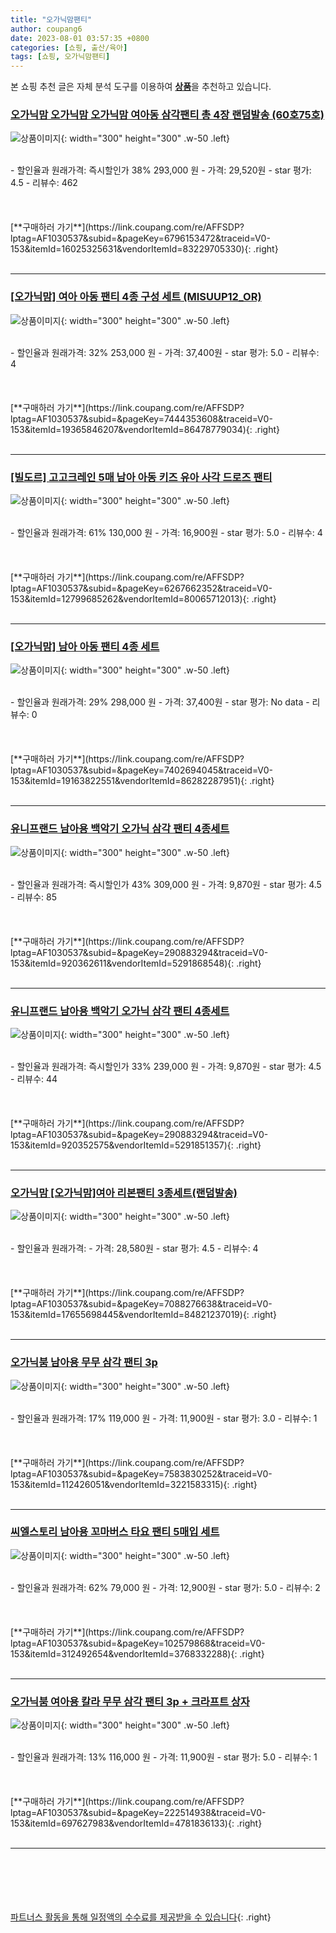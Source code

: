 ```yaml
---
title: "오가닉맘팬티"
author: coupang6
date: 2023-08-01 03:57:35 +0800
categories: [쇼핑, 출산/육아]
tags: [쇼핑, 오가닉맘팬티]
---
```


본 쇼핑 추천 글은 자체 분석 도구를 이용하여 [**상품**](https://link.coupang.com/a/bao1ui)을 추천하고 있습니다.

### [오가닉맘 오가닉맘 오가닉맘 여아동 삼각팬티 총 4장 랜덤발송 (60호75호)](https://link.coupang.com/re/AFFSDP?lptag=AF1030537&subid=&pageKey=6796153472&traceid=V0-153&itemId=16025325631&vendorItemId=83229705330)

![상품이미지](https://thumbnail7.coupangcdn.com/thumbnails/remote/230x230ex/image/vendor_inventory/ad01/257875cdf559e43caf4573aab42afecbe1bec46598a8cc531130175db477.jpg){: width="300" height="300" .w-50 .left}


<br>
- 할인율과 원래가격: 즉시할인가 38%  293,000   원
- 가격: 29,520원
- star 평가: 4.5
- 리뷰수: 462
<br>
<br>
<br>
<br>
[**구매하러 가기**](https://link.coupang.com/re/AFFSDP?lptag=AF1030537&subid=&pageKey=6796153472&traceid=V0-153&itemId=16025325631&vendorItemId=83229705330){: .right}
<br>
<br>

---

### [[오가닉맘] 여아 아동 팬티 4종 구성 세트 (MISUUP12_OR)](https://link.coupang.com/re/AFFSDP?lptag=AF1030537&subid=&pageKey=7444353608&traceid=V0-153&itemId=19365846207&vendorItemId=86478779034)

![상품이미지](https://thumbnail10.coupangcdn.com/thumbnails/remote/230x230ex/image/vendor_inventory/673c/e72641b5a531040264ac458a6fa678ed2e9521d6df71e7ed77129ea04f34.jpg){: width="300" height="300" .w-50 .left}


<br>
- 할인율과 원래가격: 32%  253,000   원
- 가격: 37,400원
- star 평가: 5.0
- 리뷰수: 4
<br>
<br>
<br>
<br>
[**구매하러 가기**](https://link.coupang.com/re/AFFSDP?lptag=AF1030537&subid=&pageKey=7444353608&traceid=V0-153&itemId=19365846207&vendorItemId=86478779034){: .right}
<br>
<br>

---

### [[빌도르] 고고크레인 5매 남아 아동 키즈 유아 사각 드로즈 팬티](https://link.coupang.com/re/AFFSDP?lptag=AF1030537&subid=&pageKey=6267662352&traceid=V0-153&itemId=12799685262&vendorItemId=80065712013)

![상품이미지](https://thumbnail6.coupangcdn.com/thumbnails/remote/230x230ex/image/vendor_inventory/57b5/44e0b62c6d916b435a7c9071ec2d39065f88778ff6d552ec55d45dc485bb.jpg){: width="300" height="300" .w-50 .left}


<br>
- 할인율과 원래가격: 61%  130,000   원
- 가격: 16,900원
- star 평가: 5.0
- 리뷰수: 4
<br>
<br>
<br>
<br>
[**구매하러 가기**](https://link.coupang.com/re/AFFSDP?lptag=AF1030537&subid=&pageKey=6267662352&traceid=V0-153&itemId=12799685262&vendorItemId=80065712013){: .right}
<br>
<br>

---

### [[오가닉맘] 남아 아동 팬티 4종 세트](https://link.coupang.com/re/AFFSDP?lptag=AF1030537&subid=&pageKey=7402694045&traceid=V0-153&itemId=19163822551&vendorItemId=86282287951)

![상품이미지](https://thumbnail10.coupangcdn.com/thumbnails/remote/230x230ex/image/vendor_inventory/c9a1/47f3ba712cca01ce21b102357d22ed90318a8c784b3aa8b5ed88a40772d0.jpg){: width="300" height="300" .w-50 .left}


<br>
- 할인율과 원래가격: 29%  298,000   원
- 가격: 37,400원
- star 평가: No data
- 리뷰수: 0
<br>
<br>
<br>
<br>
[**구매하러 가기**](https://link.coupang.com/re/AFFSDP?lptag=AF1030537&subid=&pageKey=7402694045&traceid=V0-153&itemId=19163822551&vendorItemId=86282287951){: .right}
<br>
<br>

---

### [유니프랜드 남아용 백악기 오가닉 삼각 팬티 4종세트](https://link.coupang.com/re/AFFSDP?lptag=AF1030537&subid=&pageKey=290883294&traceid=V0-153&itemId=920362611&vendorItemId=5291868548)

![상품이미지](https://thumbnail8.coupangcdn.com/thumbnails/remote/230x230ex/image/retail/images/2019/08/28/20/9/9d3ce8f5-a426-4907-be38-fbcd55e085a5.jpg){: width="300" height="300" .w-50 .left}


<br>
- 할인율과 원래가격: 즉시할인가 43%  309,000   원
- 가격: 9,870원
- star 평가: 4.5
- 리뷰수: 85
<br>
<br>
<br>
<br>
[**구매하러 가기**](https://link.coupang.com/re/AFFSDP?lptag=AF1030537&subid=&pageKey=290883294&traceid=V0-153&itemId=920362611&vendorItemId=5291868548){: .right}
<br>
<br>

---

### [유니프랜드 남아용 백악기 오가닉 삼각 팬티 4종세트](https://link.coupang.com/re/AFFSDP?lptag=AF1030537&subid=&pageKey=290883294&traceid=V0-153&itemId=920352575&vendorItemId=5291851357)

![상품이미지](https://thumbnail8.coupangcdn.com/thumbnails/remote/230x230ex/image/retail/images/2019/08/28/16/0/c300e5fb-a44d-4338-b8b3-43b261cff09f.jpg){: width="300" height="300" .w-50 .left}


<br>
- 할인율과 원래가격: 즉시할인가 33%  239,000   원
- 가격: 9,870원
- star 평가: 4.5
- 리뷰수: 44
<br>
<br>
<br>
<br>
[**구매하러 가기**](https://link.coupang.com/re/AFFSDP?lptag=AF1030537&subid=&pageKey=290883294&traceid=V0-153&itemId=920352575&vendorItemId=5291851357){: .right}
<br>
<br>

---

### [오가닉맘 [오가닉맘]여아 리본팬티 3종세트(랜덤발송)](https://link.coupang.com/re/AFFSDP?lptag=AF1030537&subid=&pageKey=7088276638&traceid=V0-153&itemId=17655698445&vendorItemId=84821237019)

![상품이미지](https://thumbnail8.coupangcdn.com/thumbnails/remote/230x230ex/image/vendor_inventory/bfe6/dd5245326390803a81a69b68d60f17656c9b62fc409a9d020a88f7d1f4ae.jpg){: width="300" height="300" .w-50 .left}


<br>
- 할인율과 원래가격: 
- 가격: 28,580원
- star 평가: 4.5
- 리뷰수: 4
<br>
<br>
<br>
<br>
[**구매하러 가기**](https://link.coupang.com/re/AFFSDP?lptag=AF1030537&subid=&pageKey=7088276638&traceid=V0-153&itemId=17655698445&vendorItemId=84821237019){: .right}
<br>
<br>

---

### [오가닉붐 남아용 무무 삼각 팬티 3p](https://link.coupang.com/re/AFFSDP?lptag=AF1030537&subid=&pageKey=7583830252&traceid=V0-153&itemId=112426051&vendorItemId=3221583315)

![상품이미지](https://thumbnail8.coupangcdn.com/thumbnails/remote/230x230ex/image/retail/images/721370142959536-b2c01600-77d5-42bc-ac6e-913ff2f0823c.jpg){: width="300" height="300" .w-50 .left}


<br>
- 할인율과 원래가격: 17%  119,000   원
- 가격: 11,900원
- star 평가: 3.0
- 리뷰수: 1
<br>
<br>
<br>
<br>
[**구매하러 가기**](https://link.coupang.com/re/AFFSDP?lptag=AF1030537&subid=&pageKey=7583830252&traceid=V0-153&itemId=112426051&vendorItemId=3221583315){: .right}
<br>
<br>

---

### [씨엘스토리 남아용 꼬마버스 타요 팬티 5매입 세트](https://link.coupang.com/re/AFFSDP?lptag=AF1030537&subid=&pageKey=102579868&traceid=V0-153&itemId=312492654&vendorItemId=3768332288)

![상품이미지](https://thumbnail10.coupangcdn.com/thumbnails/remote/230x230ex/image/retail/images/5194237944815291-314c721c-6437-4f7a-bc5b-6bca47f244a5.jpg){: width="300" height="300" .w-50 .left}


<br>
- 할인율과 원래가격: 62%  79,000   원
- 가격: 12,900원
- star 평가: 5.0
- 리뷰수: 2
<br>
<br>
<br>
<br>
[**구매하러 가기**](https://link.coupang.com/re/AFFSDP?lptag=AF1030537&subid=&pageKey=102579868&traceid=V0-153&itemId=312492654&vendorItemId=3768332288){: .right}
<br>
<br>

---

### [오가닉붐 여아용 칼라 무무 삼각 팬티 3p + 크라프트 상자](https://link.coupang.com/re/AFFSDP?lptag=AF1030537&subid=&pageKey=222514938&traceid=V0-153&itemId=697627983&vendorItemId=4781836133)

![상품이미지](https://thumbnail9.coupangcdn.com/thumbnails/remote/230x230ex/image/retail/images/2019/05/16/9/7/3bceba89-cb50-42d2-89ec-70e940ead9f6.jpg){: width="300" height="300" .w-50 .left}


<br>
- 할인율과 원래가격: 13%  116,000   원
- 가격: 11,900원
- star 평가: 5.0
- 리뷰수: 1
<br>
<br>
<br>
<br>
[**구매하러 가기**](https://link.coupang.com/re/AFFSDP?lptag=AF1030537&subid=&pageKey=222514938&traceid=V0-153&itemId=697627983&vendorItemId=4781836133){: .right}
<br>
<br>

---
<br><br><br><br><br> [파트너스 활동을 통해 일정액의 수수료를 제공받을 수 있습니다](https://link.coupang.com/a/bao1ui){: .right}